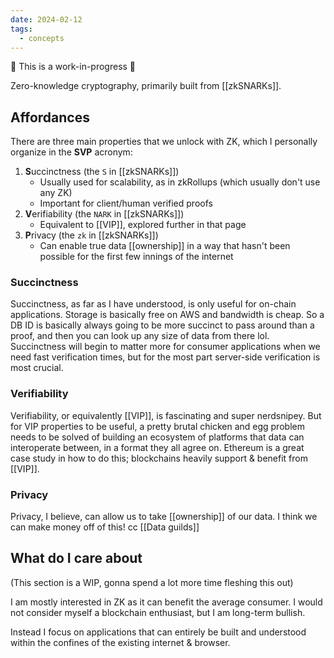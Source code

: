 ```yaml
---
date: 2024-02-12
tags:
  - concepts
---
```


🚧 This is a work-in-progress 🚧

Zero-knowledge cryptography, primarily built from [[zkSNARKs]].

## Affordances

There are three main properties that we unlock with ZK, which I personally organize in the **SVP** acronym:

1. **S**uccinctness (the `S` in [[zkSNARKs]])
	- Usually used for scalability, as in zkRollups (which usually don't use any ZK)
	- Important for client/human verified proofs
1. **V**erifiability (the `NARK` in [[zkSNARKs]])
	- Equivalent to [[VIP]], explored further in that page
2. **P**rivacy (the `zk` in [[zkSNARKs]])
	- Can enable true data [[ownership]] in a way that hasn't been possible for the first few innings of the internet

### Succinctness

Succinctness, as far as I have understood, is only useful for on-chain applications. Storage is basically free on AWS and bandwidth is cheap. So a DB ID is basically always going to be more succinct to pass around than a proof, and then you can look up any size of data from there lol. Succinctness will begin to matter more for consumer applications when we need fast verification times, but for the most part server-side verification is most crucial.

### Verifiability

Verifiability, or equivalently [[VIP]], is fascinating and super nerdsnipey. But for VIP properties to be useful, a pretty brutal chicken and egg problem needs to be solved of building an ecosystem of platforms that data can interoperate between, in a format they all agree on. Ethereum is a great case study in how to do this; blockchains heavily support & benefit from [[VIP]].

### Privacy

Privacy, I believe, can allow us to take [[ownership]] of our data. I think we can make money off of this! cc [[Data guilds]]

## What do I care about

(This section is a WIP, gonna spend a lot more time fleshing this out)

I am mostly interested in ZK as it can benefit the average consumer. I would not consider myself a blockchain enthusiast, but I am long-term bullish. 

Instead I focus on applications that can entirely be built and understood within the confines of the existing internet & browser.